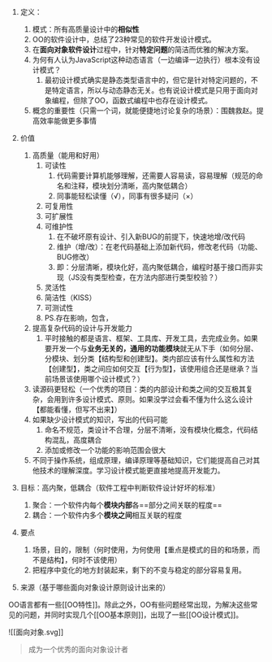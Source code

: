 1.  定义：
	1.  模式：所有高质量设计中的**相似性**
	2.  OO的软件设计中，总结了23种常见的软件开发设计模式。
	3.  在**面向对象软件设计**过程中，针对**特定问题**的简洁而优雅的解决方案。
	4.  为何有人认为JavaScript这种动态语言（一边编译一边执行）根本没有设计模式？
		1. 最初设计模式确实是静态类型语言中的，但它是针对特定问题的，不是特定语言，所以与动态静态无关。也有说设计模式是只用于面向对象编程，但除了OO，函数式编程中也存在设计模式。
	5.  概念的重要性（只需一个词，就能便捷地讨论复杂的场景）：围魏救赵。提高效率能做更多事情
2.  价值
	1.  高质量（能用和好用）
		1.  可读性
			1.  代码需要计算机能够理解，还需要人容易读，容易理解（规范的命名和注释，模块划分清晰，高内聚低耦合）
			2.  同事能轻松读懂（√），同事有很多疑问（×）
		2.  可复用性
		3.  可扩展性
		4.  可维护性
			1.  在不破坏原有设计、引入新BUG的前提下，快速地增/改代码
			2.  维护（增/改）：在老代码基础上添加新代码，修改老代码（功能、BUG修改）
			3.  即：分层清晰，模块化好，高内聚低耦合，编程时基于接口而非实现（JS没有类型检查，在方法内部进行类型校验？）
		5.  灵活性
		6.  简洁性（KISS）
		7.  可测试性
		8.  PS.存在影响，包含，
	2.  提高复杂代码的设计与开发能力
		1.  平时接触的都是语言、框架、工具库、开发工具，去完成业务。如果要开发一个与**业务无关的，通用的功能模块**就无从下手（如何分层、分模块、划分类【结构型和创建型】。类内部应该有什么属性和方法【创建型】，类之间应如何交互【行为型】，该使用组合还是继承？当前场景该使用哪个设计模式？）
	3.  读源码更轻松（一个优秀的项目：类的内部设计和类之间的交互极其复杂，会用到许多设计模式、原则。如果没学过会看不懂为什么这么设计【都能看懂，但写不出来】）
	4.  如果缺少设计模式的知识，写出的代码可能
		1.  命名不规范，类设计不合理，分层不清晰，没有模块化概念，代码结构混乱，高度耦合
		2.  添加或修改一个功能的影响范围会很大
	5.  不同于操作系统，组成原理，编译原理等基础知识，它们能提高自己对其他技术的理解深度。学习设计模式能更直接地提高开发能力。
3.  目标：高内聚，低耦合（软件工程中判断软件设计好坏的标准）
	1.  聚合：一个软件内每个**模块内部**各==部分之间关联的程度==
	2.  耦合：一个软件内多个**模块之间**相互关联的程度
4.  要点
	1.  场景，目的，限制（何时使用，为何使用【重点是模式的目的和场景，而不是结构】，何时不该使用）
	2.  把程序中变化的地方封装起来，剩下的不变与稳定的部分容易复用。

6.  来源（基于哪些面向对象设计原则设计出来的）

OO语言都有一些[[OO特性]]。除此之外，OO有些问题经常出现，为解决这些常见的问题，并同时实现几个[[OO基本原则]]，出现了一些[[OO设计模式]]。

![[面向对象.svg]]

> 成为一个优秀的面向对象设计者